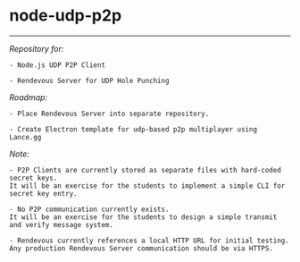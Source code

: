 # node-udp-p2p
____

*Repository for:*

    - Node.js UDP P2P Client

    - Rendevous Server for UDP Hole Punching

*Roadmap:*

    - Place Rendevous Server into separate repository.

    - Create Electron template for udp-based p2p multiplayer using Lance.gg

*Note:*

    - P2P Clients are currently stored as separate files with hard-coded secret keys. 
    It will be an exercise for the students to implement a simple CLI for secret key entry.

    - No P2P communication currently exists. 
    It will be an exercise for the students to design a simple transmit and verify message system.
    
    - Rendevous currently references a local HTTP URL for initial testing. 
    Any production Rendevous Server communication should be via HTTPS.